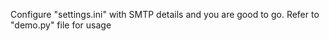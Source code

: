 Configure "settings.ini" with SMTP details and you are good to go.
Refer to "demo.py" file for usage

